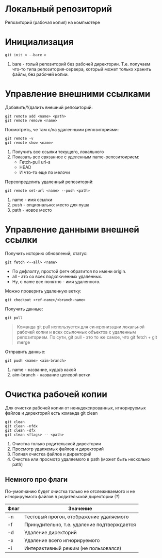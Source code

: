 # Локальный репозиторий

Репозиторий (рабочая копия) на компьютере

# Инициализация

```
git init < --bare >
```

1. bare - голый репозиторий без рабочей директории. Т.е. получаем 
что-то типа репозитория-сервера, который может только хранить файлы,
без рабочей копии.

# Управление внешними ссылками

Добавить/Удалить внешний репозиторий:

```
git remote add <name> <path>
git remote remove <name>
```

Посмотреть, че там с/на удаленными репозиториями:

```
git remote -v
git remote show <name>
```

1. Получить все ссылки текущего, локального
2. Показать все связанное с уделенным name-репозитоирием:
   * Fetch-pull url-s
   * HEAD
   * И что-то еще по мелочи

Переопределить удаленный репозиторий:

```
git remote set-url <name> --push <path>
```

1. name - имя ссылки
2. push - опционально: место для пуша
3. path - новое место

# Управление данными внешней ссылки

Получить историю обновлений, статус:

```
git fetch <--all> <name>
```

* По дефлолту, простой фетч обратится по имени origin.
* all - это со всех подключенных удаленных.
* Ну, с name все понятно - имя удаленного.

Можно проверить удаленную ветку:

```
git checkout <ref-name>/<branch-name>
```

Получить данные:

```
git pull
```

> Команда git pull используется для синхронизации локальной рабочей копии и всех
> ссылочных объектов с удаленным репозиторием. По сути, git pull - это то же самое, что git
> fetch + git merge

Отправить данные:

```
git push <name> <aim-branch>
```

1. name - название, куда/в какой
2. aim-branch - название целевой ветки


# Очистка рабочей копии

Для очистки рабочей копии от неиндексированных, игнорируемых файлов и директорий
есть команда git clean

```
git clean
git clean -nfdx
git clean -dfx
git clean <flags> -- <path>
```

1. Очистка только родительской директории 
2. Просмотр удаляемых файлов и директорий
4. Полная очистка файлов и директорий
5. Очистка или просмотр удаляемого в path (может быть несколько path)

## Немного про флаги

По-умолчанию будет очистка только не отслеживаемого и не игнорируемого файлов в
родительской директории (?)

| Флаг | Значение                                    |
| ---- | ------------------------------------------- |
| -n   | Тестовый прогон, отображение удаляемого     |
| -f   | Принудительно, т.е. удаление подтверждается |
| -d   | Удаление директорий                         |
| -x   | Удаление всего игнорируемого                |
| -i   | Интерактивный режим (не пользовался)        |


